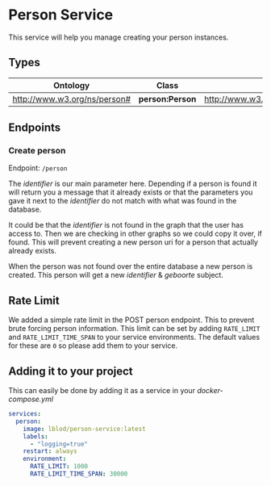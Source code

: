 # Person Service

This service will help you manage creating your person instances.

## Types

|Ontology|Class|uri|
|-|-|-|
|<http://www.w3.org/ns/person#>|**person:Person**|<http://www.w3.org/ns/person#Person>|

## Endpoints

### Create person

Endpoint: `/person`

The _identifier_ is our main parameter here. Depending if a person is found it will return you a message that it already exists or that the parameters you gave it next to the _identifier_ do not match with what was found in the database.

It could be that the _identifier_ is not found in the graph that the user has access to. Then we are checking in other graphs so we could copy it over, if found. This will prevent creating a new person uri for a person that actually already exists.

When the person was not found over the entire database a new person is created. This person will get a new _identifier_ & _geboorte_ subject.

## Rate Limit

We added a simple rate limit in the POST person endpoint. This to prevent brute forcing person information. This limit can be set by adding `RATE_LIMIT` and `RATE_LIMIT_TIME_SPAN` to your service environments. The default values for these are `0` so please add them to your service.

## Adding it to your project

This can easily be done by adding it as a service in your _docker-compose.yml_

```yml
services:
  person:
    image: lblod/person-service:latest
    labels:
      - "logging=true"
    restart: always
    environment:
      RATE_LIMIT: 1000
      RATE_LIMIT_TIME_SPAN: 30000
```
